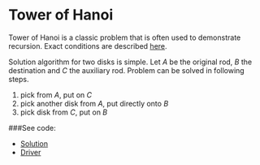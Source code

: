 # Tower of Hanoi

Tower of Hanoi is a classic problem that is often used to demonstrate recursion.
 Exact conditions are described [here](https://en.wikipedia.org/wiki/Tower_of_Hanoi).

Solution algorithm for two disks is simple. Let *A* be the original rod, *B* the 
 destination and *C* the auxiliary rod. Problem can be solved in following steps.
 1. pick from *A*, put on *C*
 2. pick another disk from *A*, put directly onto *B*
 3. pick disk from *C*, put on *B*

###See code:
- [Solution](./__init__.py)
- [Driver](./driver.py)